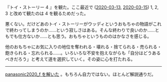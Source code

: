 『トイ・ストーリー 4 』を観た。ここ最近で ([2020-03-13][], [2020-03-15][]) 1, 2, 3 と改めて観たのは 4 を観るためだった。

悪くない。だけどあのトイ・ストーリーがウッディというおもちゃの物語がこれで終わってしまうのか……という寂しさはある。そんな終わりで良いのか……ともでも仕方ないか……とも思う。おもちゃというもののはかなさを感じる。

他のおもちゃにお気に入りの地位を奪われる・壊れる・捨てられる・売られる・飽きられる・忘れられる……。いろいろな不安を抱えながらも「自分はどうあるべきだろう」と考えて道を選択していく。その姿に心を打たれる。

---

[panasonic2020_f を解いた](https://atcoder.jp/contests/panasonic2020/submissions/10993801) 。もちろん自力ではない。ほとんど解説通りだ。

[2020-03-13]: https://blog.bouzuya.net/2020/03/13/
[2020-03-15]: https://blog.bouzuya.net/2020/03/15/
